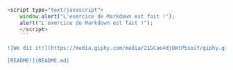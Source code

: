 ```js
<script type="text/javascript">
    window.alert("L'exercice de Markdown est fait !");
    alert("L'exercice de Markdown est fait !");
    </script>
    ```

![We dit it!](https://media.giphy.com/media/21GCae4djDWtP5soiY/giphy.gif)

[README!](README.md)